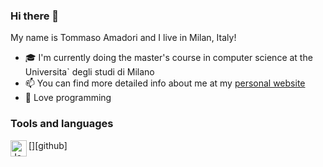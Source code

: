 ### Hi there 👋

My name is Tommaso Amadori and I live in Milan, Italy!

- 🎓 I'm currently doing the master's course in computer science at the Universita\` degli studi di Milano
- 📫 You can find more detailed info about me at my [personal website](https://tomgeek27.github.io/portfolio)
- 🎯 Love programming

### Tools and languages

[<img align="left" alt="JavaScript" width="26px" src="https://res.cloudinary.com/practicaldev/image/fetch/s--BS2AeHHe--/c_imagga_scale,f_auto,fl_progressive,h_900,q_auto,w_1600/https://thepracticaldev.s3.amazonaws.com/i/q1dbr8bdaqoxg6gz04i8.png" />][github]

<!--
**tomgeek27/tomgeek27** is a ✨ _special_ ✨ repository because its `README.md` (this file) appears on your GitHub profile.

Here are some ideas to get you started:

- 🔭 I’m currently working on ...
- 🌱 I’m currently learning ...
- 👯 I’m looking to collaborate on ...
- 🤔 I’m looking for help with ...
- 💬 Ask me about ...
- 📫 How to reach me: ...
- 😄 Pronouns: ...
- ⚡ Fun fact: ...
-->
